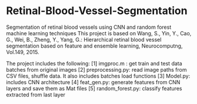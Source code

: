 # Retinal-Blood-Vessel-Segmentation
Segmentation of retinal blood vessels using CNN and random forest machine learning techniques
This project is based on  Wang, S., Yin, Y., Cao, G., Wei, B., Zheng, Y., Yang, G.: Hierarchical retinal blood vessel segmentation based on feature and
ensemble learning, Neurocomputng, Vol.149, 2015.

The project includes the following:
[1] imgproc.m : get train and test data batches from original images
[2] preprocessing.py: read image paths from CSV files, shuffle data. It also includes batches load functions
[3] Model.py: includes CNN architecture
[4] feat_gen.py: generate features from CNN layers and save them as Mat files
[5] random_forest.py: classify features extracted from last layer
